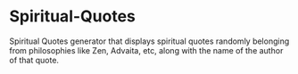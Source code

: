 # Spiritual-Quotes
Spiritual Quotes generator that displays spiritual quotes randomly belonging from philosophies like Zen, Advaita, etc, along with the name of the author of that quote.
